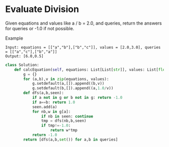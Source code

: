 # Evaluate Division

Given equations and values like a / b = 2.0, and queries, return the answers for queries or -1.0 if not possible.

Example

```
Input: equations = [["a","b"],["b","c"]], values = [2.0,3.0], queries = [["a","c"],["b","a"]]
Output: [6.0,0.5]
```

```python
class Solution:
    def calcEquation(self, equations: List[List[str]], values: List[float], queries: List[List[str]]) -> List[float]:
        g = {}
        for (a,b),v in zip(equations, values):
            g.setdefault(a,[]).append((b,v))
            g.setdefault(b,[]).append((a,1.0/v))
        def dfs(a,b,seen):
            if a not in g or b not in g: return -1.0
            if a==b: return 1.0
            seen.add(a)
            for nb,w in g[a]:
                if nb in seen: continue
                tmp = dfs(nb,b,seen)
                if tmp!=-1.0:
                    return w*tmp
            return -1.0
        return [dfs(a,b,set()) for a,b in queries]
```

